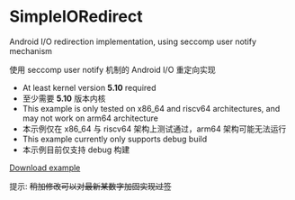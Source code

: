 # SimpleIORedirect
Android I/O redirection implementation, using seccomp user notify mechanism

使用 seccomp user notify 机制的 Android I/O 重定向实现

* At least kernel version **5.10** required
* 至少需要 **5.10** 版本内核
* This example is only tested on x86_64 and riscv64 architectures, and may not work on arm64 architecture
* 本示例仅在 x86_64 与 riscv64 架构上测试通过，arm64 架构可能无法运行
* This example currently only supports debug build
* 本示例目前仅支持 debug 构建

[Download example](https://github.com/eirv/SimpleIORedirect/raw/main/app-debug.apk)

提示: ~~稍加修改可以对最新某数字加固实现过签~~
